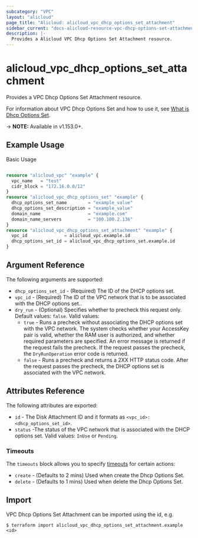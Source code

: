 ```yaml
---
subcategory: "VPC"
layout: "alicloud"
page_title: "Alicloud: alicloud_vpc_dhcp_options_set_attachment"
sidebar_current: "docs-alicloud-resource-vpc-dhcp-options-set-attachment"
description: |-
  Provides a Alicloud VPC Dhcp Options Set Attachment resource.
---
```


# alicloud\_vpc\_dhcp\_options\_set\_attachment

Provides a VPC Dhcp Options Set Attachment resource.

For information about VPC Dhcp Options Set and how to use it, see [What is Dhcp Options Set](https://www.alibabacloud.com/help/doc-detail/174112.htm).

-> **NOTE:** Available in v1.153.0+.

## Example Usage

Basic Usage

```terraform

resource "alicloud_vpc" "example" {
  vpc_name   = "test"
  cidr_block = "172.16.0.0/12"
}
resource "alicloud_vpc_dhcp_options_set" "example" {
  dhcp_options_set_name        = "example_value"
  dhcp_options_set_description = "example_value"
  domain_name                  = "example.com"
  domain_name_servers          = "100.100.2.136"
}
resource "alicloud_vpc_dhcp_options_set_attachment" "example" {
  vpc_id              = alicloud_vpc.example.id
  dhcp_options_set_id = alicloud_vpc_dhcp_options_set.example.id
}

```

## Argument Reference

The following arguments are supported:

* `dhcp_options_set_id` - (Required) The ID of the DHCP options set.
* `vpc_id` - (Required) The ID of the VPC network that is to be associated with the DHCP options set..
* `dry_run` - (Optional) Specifies whether to precheck this request only. Default values: `false`. Valid values:
  * `true` - Runs a precheck without associating the DHCP options set with the VPC network. The system checks whether your AccessKey pair is valid, whether the RAM user is authorized, and whether required parameters are specified. An error message is returned if the request fails the precheck. If the request passes the precheck, the `DryRunOperation` error code is returned.
  * `false` - Runs a precheck and returns a 2XX HTTP status code. After the request passes the precheck, the DHCP options set is associated with the VPC network. 

## Attributes Reference

The following attributes are exported:

* `id` - The Disk Attachment ID and it formats as `<vpc_id>:<dhcp_options_set_id>`.
* `status` -The status of the VPC network that is associated with the DHCP options set.  Valid values: `InUse` or `Pending`. 

### Timeouts

The `timeouts` block allows you to specify [timeouts](https://www.terraform.io/docs/configuration-0-11/resources.html#timeouts) for certain actions:

* `create` - (Defaults to 2 mins) Used when create the Dhcp Options Set.
* `delete` - (Defaults to 1 mins) Used when delete the Dhcp Options Set.

## Import

VPC Dhcp Options Set Attachment can be imported using the id, e.g.

```shell
$ terraform import alicloud_vpc_dhcp_options_set_attachment.example <id>
```
